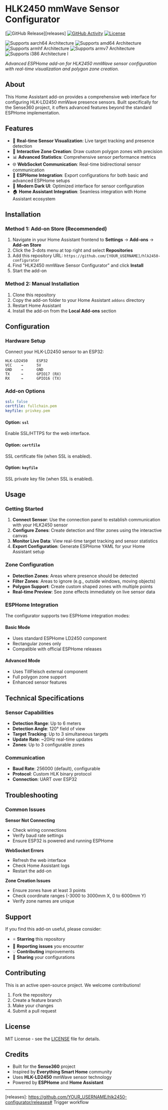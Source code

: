 # HLK2450 mmWave Sensor Configurator

[![GitHub Release][releases-shield]][releases]
[![GitHub Activity][commits-shield]][commits]
[![License][license-shield]](LICENSE)

![Supports aarch64 Architecture][aarch64-shield]
![Supports amd64 Architecture][amd64-shield]
![Supports armhf Architecture][armhf-shield]
![Supports armv7 Architecture][armv7-shield]
![Supports i386 Architecture][i386-shield] l

_Advanced ESPHome add-on for HLK2450 mmWave sensor configuration with real-time visualization and polygon zone creation._

<!-- Screenshot will be added after deployment -->

## About

This Home Assistant add-on provides a comprehensive web interface for configuring HLK-LD2450 mmWave presence sensors. Built specifically for the Sense360 project, it offers advanced features beyond the standard ESPHome implementation.

## Features

- 🎯 **Real-time Sensor Visualization**: Live target tracking and presence detection
- 🔧 **Interactive Zone Creation**: Draw custom polygon zones with precision
- 📊 **Advanced Statistics**: Comprehensive sensor performance metrics
- 🌐 **WebSocket Communication**: Real-time bidirectional sensor communication
- 📝 **ESPHome Integration**: Export configurations for both basic and advanced ESPHome setups
- 🎨 **Modern Dark UI**: Optimized interface for sensor configuration
- 🏠 **Home Assistant Integration**: Seamless integration with Home Assistant ecosystem

## Installation

### Method 1: Add-on Store (Recommended)

1. Navigate in your Home Assistant frontend to **Settings** → **Add-ons** → **Add-on Store**
2. Click the 3-dots menu at top right and select **Repositories**
3. Add this repository URL: `https://github.com/[YOUR_USERNAME]/hlk2450-configurator`
4. Find "HLK2450 mmWave Sensor Configurator" and click **Install**
5. Start the add-on

### Method 2: Manual Installation

1. Clone this repository
2. Copy the add-on folder to your Home Assistant `addons` directory
3. Restart Home Assistant
4. Install the add-on from the **Local Add-ons** section

## Configuration

### Hardware Setup

Connect your HLK-LD2450 sensor to an ESP32:

```
HLK-LD2450    ESP32
VCC    →      5V
GND    →      GND
TX     →      GPIO17 (RX)
RX     →      GPIO16 (TX)
```

### Add-on Options

```yaml
ssl: false
certfile: fullchain.pem
keyfile: privkey.pem
```

#### Option: `ssl`

Enable SSL/HTTPS for the web interface.

#### Option: `certfile`

SSL certificate file (when SSL is enabled).

#### Option: `keyfile`

SSL private key file (when SSL is enabled).

## Usage

### Getting Started

1. **Connect Sensor**: Use the connection panel to establish communication with your HLK2450 sensor
2. **Configure Zones**: Create detection and filter zones using the interactive canvas
3. **Monitor Live Data**: View real-time target tracking and sensor statistics
4. **Export Configuration**: Generate ESPHome YAML for your Home Assistant setup

### Zone Configuration

- **Detection Zones**: Areas where presence should be detected
- **Filter Zones**: Areas to ignore (e.g., outside windows, moving objects)
- **Polygon Support**: Create custom shaped zones with multiple points
- **Real-time Preview**: See zone effects immediately on live sensor data

### ESPHome Integration

The configurator supports two ESPHome integration modes:

#### Basic Mode
- Uses standard ESPHome LD2450 component
- Rectangular zones only
- Compatible with official ESPHome releases

#### Advanced Mode
- Uses TillFleisch external component
- Full polygon zone support
- Enhanced sensor features

## Technical Specifications

### Sensor Capabilities
- **Detection Range**: Up to 6 meters
- **Detection Angle**: 120° field of view
- **Target Tracking**: Up to 3 simultaneous targets
- **Update Rate**: ~20Hz real-time updates
- **Zones**: Up to 3 configurable zones

### Communication
- **Baud Rate**: 256000 (default), configurable
- **Protocol**: Custom HLK binary protocol
- **Connection**: UART over ESP32

## Troubleshooting

### Common Issues

**Sensor Not Connecting**
- Check wiring connections
- Verify baud rate settings
- Ensure ESP32 is powered and running ESPHome

**WebSocket Errors**
- Refresh the web interface
- Check Home Assistant logs
- Restart the add-on

**Zone Creation Issues**
- Ensure zones have at least 3 points
- Check coordinate ranges (-3000 to 3000mm X, 0 to 6000mm Y)
- Verify zone names are unique

## Support

If you find this add-on useful, please consider:

- ⭐ **Starring** this repository
- 🐛 **Reporting issues** you encounter
- 💡 **Contributing** improvements
- 📝 **Sharing** your configurations

## Contributing

This is an active open-source project. We welcome contributions!

1. Fork the repository
2. Create a feature branch
3. Make your changes
4. Submit a pull request

## License

MIT License - see the [LICENSE](LICENSE) file for details.

## Credits

- Built for the **Sense360** project
- Inspired by **Everything Smart Home** community
- Uses **HLK-LD2450** mmWave sensor technology
- Powered by **ESPHome** and **Home Assistant**

---

[aarch64-shield]: https://img.shields.io/badge/aarch64-yes-green.svg
[amd64-shield]: https://img.shields.io/badge/amd64-yes-green.svg
[armhf-shield]: https://img.shields.io/badge/armhf-yes-green.svg
[armv7-shield]: https://img.shields.io/badge/armv7-yes-green.svg
[commits-shield]: https://img.shields.io/github/commit-activity/y/YOUR_USERNAME/hlk2450-configurator.svg
[commits]: https://github.com/YOUR_USERNAME/hlk2450-configurator/commits/main
[i386-shield]: https://img.shields.io/badge/i386-yes-green.svg
[license-shield]: https://img.shields.io/github/license/YOUR_USERNAME/hlk2450-configurator.svg
[releases-shield]: https://img.shields.io/github/release/YOUR_USERNAME/hlk2450-configurator.svg
[releases]: https://github.com/YOUR_USERNAME/hlk2450-configurator/releases# Trigger workflow

